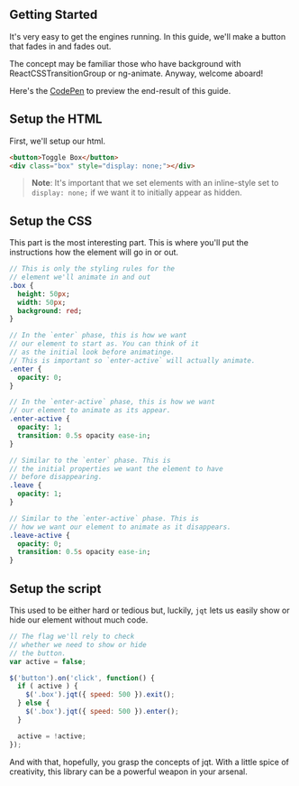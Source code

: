 ## Getting Started
It's very easy to get the engines running. In this guide, we'll make a button that fades in and fades out.

The concept may be familiar those who have background with ReactCSSTransitionGroup or ng-animate. Anyway, welcome aboard!

Here's the [CodePen](http://codepen.io/srph/pen/jVRLxd) to preview the end-result of this guide.

## Setup the HTML
First, we'll setup our html.

```html
<button>Toggle Box</button> 
<div class="box" style="display: none;"></div>
```

> **Note**: It's important that we set elements with an inline-style set to `display: none;` if we want it to initially appear as hidden.

## Setup the CSS
This part is the most interesting part. This is where you'll put the instructions how the element will go in or out.

```sass
// This is only the styling rules for the
// element we'll animate in and out
.box {
  height: 50px;
  width: 50px;
  background: red;
}

// In the `enter` phase, this is how we want
// our element to start as. You can think of it
// as the initial look before animatinge.
// This is important so `enter-active` will actually animate.
.enter {
  opacity: 0;
}

// In the `enter-active` phase, this is how we want
// our element to animate as its appear.
.enter-active {
  opacity: 1;
  transition: 0.5s opacity ease-in;
}

// Similar to the `enter` phase. This is
// the initial properties we want the element to have
// before disappearing.
.leave {
  opacity: 1;
}

// Similar to the `enter-active` phase. This is
// how we want our element to animate as it disappears.
.leave-active {
  opacity: 0;
  transition: 0.5s opacity ease-in;
}
```

## Setup the script
This used to be either hard or tedious but, luckily, `jqt` lets us easily show or hide our element without much code.

```js
// The flag we'll rely to check
// whether we need to show or hide
// the button.
var active = false;

$('button').on('click', function() {
  if ( active ) {
  	$('.box').jqt({ speed: 500 }).exit();
  } else {
  	$('.box').jqt({ speed: 500 }).enter();
  }

  active = !active;
});
```

And with that, hopefully, you grasp the concepts of jqt. With a little spice of creativity, this library can be a powerful weapon in your arsenal.
